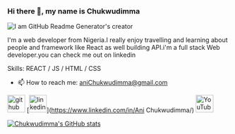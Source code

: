 ### Hi there 👋, my name is Chukwudimma

![I am GitHub Readme Generator's creator](https://media.licdn.com/dms/image/D4E22AQEN5sh8m3v02Q/feedshare-shrink_800/0/1707910157858?e=1710979200&v=beta&t=Oa8UkMWTIEVyv0U_K8BqS873hf-ZVo1HfcdbhJAcd-Y)

 I'm a web developer from Nigeria.I really enjoy travelling and learning about people and framework like React as well building API.i'm a full stack Web developer.you can check me out on linkedin

Skills: REACT / JS / HTML / CSS


- 📫 How to reach me: aniChukwudimma@gmail.com 


[<img src='https://cdn.jsdelivr.net/npm/simple-icons@3.0.1/icons/github.svg' alt='github' height='40'>](https://github.com/Chukwudimma-Ani)  [<img src='https://cdn.jsdelivr.net/npm/simple-icons@3.0.1/icons/linkedin.svg' alt='linkedin' height='40'>](https://www.linkedin.com/in/Ani Chukwudimma/)  [<img src='https://cdn.jsdelivr.net/npm/simple-icons@3.0.1/icons/youtube.svg' alt='YouTube' height='40'>](https://www.youtube.com/channel/anidimma6473)  





[![Chukwudimma's GitHub stats](https://github-readme-stats.vercel.app/api?username=Chukwudimma-Ani)](https://github.com/Chukwudimma-Ani/github-readme-stats)
